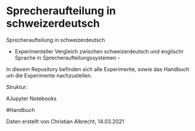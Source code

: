 # Sprecheraufteilung in schweizerdeutsch

Sprecheraufteilung in schweizerdeutsch 
- Experimenteller Vergleich zwischen schweizerdeutsch und englischr Sprache in Sprecheraufteilungssystemen - 

In diesem Repository befinden sich alle Experimente, sowie das Handbuch um die Experimente nachzustellen. 

Struktur:

#Jupyter Notebooks

#Handbuch 


Daten erstellt von Christian Albrecht, 14.03.2021 

